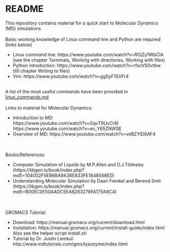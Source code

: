 <h1>README</h1>
This repository contains material for a quick start to Molecular Dynamics (MD) simulations<br>
<br>
Basic working knowledge of Linux command line and Python are required (links below)<br>
<ul>
  <li>Linux command line: https://www.youtube.com/watch?v=ROjZy1WbCIA<br>(see the chapter Terminals, Working with directories, Working with files)</li>
  <li>Python introduction: https://www.youtube.com/watch?v=rfscVS0vtbw <br> (till chapter Writing to files)</li>
  <li>Vim: https://www.youtube.com/watch?v=ggSyF1SVFr4</li>
</ul>
<br>
A list of the most useful commands have been provided in <a href="https://github.com/SerpentByte/MD_Intro/blob/main/linux_commands.md">linux_commands.md</a>
<br>
<br>
Links to material for Molecular Dynamics:
<ul>
  <li>Introduction to MD:<br> https://www.youtube.com/watch?v=GqvT9UvCr6I<br>
  https://www.youtube.com/watch?v=eo_Y65ZNWSE</li>
  <li>Overview of MD: https://www.youtube.com/watch?v=veBZYlD6AF4</li>
</ul>
<br>
<br>
Books/References:
<ul>
  <li>Computer Simulation of Liquids by M.P.Allen and D.J.Tildesley<br>(https://libgen.is/book/index.php?md5=104002F5EB6BA9A36E833FE1848568ED)</li>
  <li>Understanding Molecular Simulation by Daan Frenkel and Berend Smit<br>(https://libgen.is/book/index.php?md5=B005C0E50AADC5EA8263278FA175A9C4)</li>
</ul>
<br>
<br>
GROMACS Tutorial:<br>
<ul>
  <li> Download: https://manual.gromacs.org/current/download.html</li>
  <li> Installation: https://manual.gromacs.org/current/install-guide/index.html <br>
  Also see the helper script install.sh</li>
  <li> Tutorial by Dr. Justin Lemkul: http://www.mdtutorials.com/gmx/lysozyme/index.html </li>
</ul>
